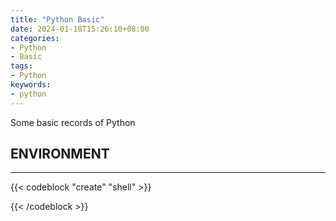 ```yaml
---
title: "Python Basic"
date: 2024-01-18T15:26:10+08:00
categories:
- Python
- Basic
tags:
- Python
keywords:
- python
---
```


Some basic records of Python
<!--more-->

## ENVIRONMENT
---
{{< codeblock "create" "shell" >}}

{{< /codeblock >}}
